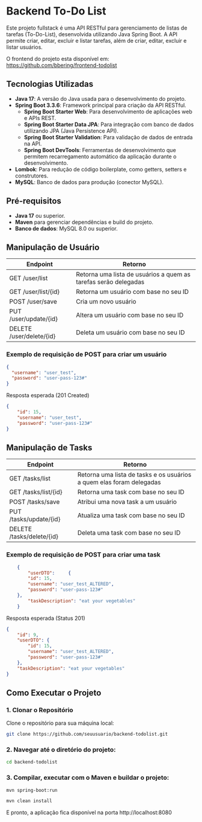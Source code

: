 # Backend To-Do List

Este projeto fullstack é uma API RESTful para gerenciamento de listas de tarefas (To-Do-List), desenvolvida utilizando Java Spring Boot. A API permite criar, editar, excluir e listar tarefas, além de criar, editar, excluir e listar usuários.

O frontend do projeto esta disponível em: https://github.com/bbering/frontend-todolist

## Tecnologias Utilizadas

- **Java 17**: A versão do Java usada para o desenvolvimento do projeto.
- **Spring Boot 3.3.6**: Framework principal para criação da API RESTful.
  - **Spring Boot Starter Web**: Para desenvolvimento de aplicações web e APIs REST.
  - **Spring Boot Starter Data JPA**: Para integração com banco de dados utilizando JPA (Java Persistence API).
  - **Spring Boot Starter Validation**: Para validação de dados de entrada na API.
  - **Spring Boot DevTools**: Ferramentas de desenvolvimento que permitem recarregamento automático da aplicação durante o desenvolvimento.
- **Lombok**: Para redução de código boilerplate, como getters, setters e construtores.
- **MySQL**: Banco de dados para produção (conector MySQL).

## Pré-requisitos

- **Java 17** ou superior.
- **Maven** para gerenciar dependências e build do projeto.
- **Banco de dados**: MySQL 8.0 ou superior.

## Manipulação de Usuário
| Endpoint  | Retorno |
| ------------- | ------------- |
| GET /user/list | Retorna uma lista de usuários a quem as tarefas serão delegadas |
| GET /user/list/{id} | Retorna um usuário com base no seu ID |
| POST /user/save  | Cria um novo usuário |
| PUT /user/update/{id} | Altera um usuário com base no seu ID |
| DELETE /user/delete/{id} | Deleta um usuário com base no seu ID |

### Exemplo de requisição de POST para criar um usuário

```json
{
  "username": "user_test",
  "password": "user-pass-123#"
}
```

Resposta esperada (201 Created)

```json
{
    "id": 15,
    "username": "user_test",
    "password": "user-pass-123#"
}
```

## Manipulação de Tasks

| Endpoint  | Retorno |
| ------------- | ------------- |
| GET /tasks/list | Retorna uma lista de tasks e os usuários a quem elas foram delegadas |
| GET /tasks/list/{id} | Retorna uma task com base no seu ID |
| POST /tasks/save | Atribui uma nova task a um usuário |
| PUT /tasks/update/{id} | Atualiza uma task com base no seu ID |
| DELETE /tasks/delete/{id} | Deleta uma task com base no seu ID |

### Exemplo de requisição de POST para criar uma task

```json
    {
        "userDTO":     {
        "id": 15,
        "username": "user_test_ALTERED",
        "password": "user-pass-123#"
    },
        "taskDescription": "eat your vegetables"
    }
```

Resposta esperada (Status 201)

```json
{
    "id": 9,
    "userDTO": {
        "id": 15,
        "username": "user_test_ALTERED",
        "password": "user-pass-123#"
    },
    "taskDescription": "eat your vegetables"
}
```

## Como Executar o Projeto

### 1. Clonar o Repositório

Clone o repositório para sua máquina local:

```bash
git clone https://github.com/seuusuario/backend-todolist.git
```

### 2. Navegar até o diretório do projeto:

```bash
cd backend-todolist
```

### 3. Compilar, executar com o Maven e buildar o projeto:

```bash
mvn spring-boot:run
```

```bash
mvn clean install
```

E pronto, a aplicação fica disponível na porta http://localhost:8080

